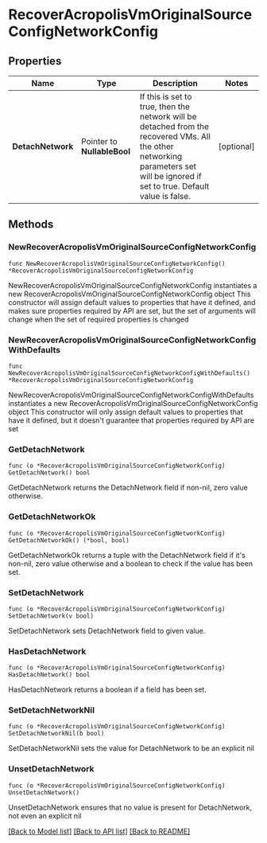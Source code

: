 # RecoverAcropolisVmOriginalSourceConfigNetworkConfig

## Properties

Name | Type | Description | Notes
------------ | ------------- | ------------- | -------------
**DetachNetwork** | Pointer to **NullableBool** | If this is set to true, then the network will be detached from the recovered VMs. All the other networking parameters set will be ignored if set to true. Default value is false. | [optional] 

## Methods

### NewRecoverAcropolisVmOriginalSourceConfigNetworkConfig

`func NewRecoverAcropolisVmOriginalSourceConfigNetworkConfig() *RecoverAcropolisVmOriginalSourceConfigNetworkConfig`

NewRecoverAcropolisVmOriginalSourceConfigNetworkConfig instantiates a new RecoverAcropolisVmOriginalSourceConfigNetworkConfig object
This constructor will assign default values to properties that have it defined,
and makes sure properties required by API are set, but the set of arguments
will change when the set of required properties is changed

### NewRecoverAcropolisVmOriginalSourceConfigNetworkConfigWithDefaults

`func NewRecoverAcropolisVmOriginalSourceConfigNetworkConfigWithDefaults() *RecoverAcropolisVmOriginalSourceConfigNetworkConfig`

NewRecoverAcropolisVmOriginalSourceConfigNetworkConfigWithDefaults instantiates a new RecoverAcropolisVmOriginalSourceConfigNetworkConfig object
This constructor will only assign default values to properties that have it defined,
but it doesn't guarantee that properties required by API are set

### GetDetachNetwork

`func (o *RecoverAcropolisVmOriginalSourceConfigNetworkConfig) GetDetachNetwork() bool`

GetDetachNetwork returns the DetachNetwork field if non-nil, zero value otherwise.

### GetDetachNetworkOk

`func (o *RecoverAcropolisVmOriginalSourceConfigNetworkConfig) GetDetachNetworkOk() (*bool, bool)`

GetDetachNetworkOk returns a tuple with the DetachNetwork field if it's non-nil, zero value otherwise
and a boolean to check if the value has been set.

### SetDetachNetwork

`func (o *RecoverAcropolisVmOriginalSourceConfigNetworkConfig) SetDetachNetwork(v bool)`

SetDetachNetwork sets DetachNetwork field to given value.

### HasDetachNetwork

`func (o *RecoverAcropolisVmOriginalSourceConfigNetworkConfig) HasDetachNetwork() bool`

HasDetachNetwork returns a boolean if a field has been set.

### SetDetachNetworkNil

`func (o *RecoverAcropolisVmOriginalSourceConfigNetworkConfig) SetDetachNetworkNil(b bool)`

 SetDetachNetworkNil sets the value for DetachNetwork to be an explicit nil

### UnsetDetachNetwork
`func (o *RecoverAcropolisVmOriginalSourceConfigNetworkConfig) UnsetDetachNetwork()`

UnsetDetachNetwork ensures that no value is present for DetachNetwork, not even an explicit nil

[[Back to Model list]](../README.md#documentation-for-models) [[Back to API list]](../README.md#documentation-for-api-endpoints) [[Back to README]](../README.md)



